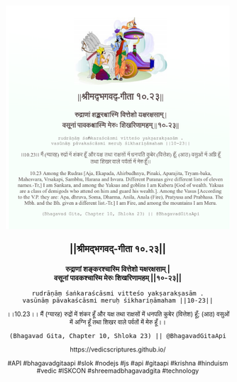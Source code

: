 <img src="../../asset/BG_10_23.png"/>
<center><h2>||श्रीमद्‍भगवद्‍-गीता १०.२३||</h2>
<h3>रुद्राणां शङ्करश्चास्मि वित्तेशो यक्षरक्षसाम् |<br/>वसूनां पावकश्चास्मि मेरुः शिखरिणामहम् ||१०-२३||</h3>
<pre>rudrāṇāṃ śaṅkaraścāsmi vitteśo yakṣarakṣasām .<br/>vasūnāṃ pāvakaścāsmi meruḥ śikhariṇāmaham ||10-23||</pre>
<p>।।10.23।। मैं (ग्यारह) रुद्रों में शंकर हूँ और यक्ष तथा राक्षसों में धनपति कुबेर (वित्तेश) हूँ; (आठ) वसुओं में अग्नि हूँ तथा शिखर वाले पर्वतों में मेरु हूँ।।</p>
<pre>(Bhagavad Gita, Chapter 10, Shloka 23) || @BhagavadGitaApi</pre><p>https://vedicscriptures.github.io/</p><p>#API #bhagavadgitaapi #slok #nodejs #js #api #gitaapi #krishna #hinduism #vedic #ISKCON #shreemadbhagavadgita #technology</p></center>